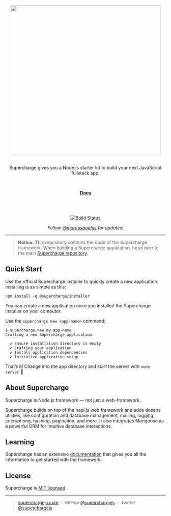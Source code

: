 <div align="center">
  <a href="https://superchargejs.com">
    <img width="471" style="max-width:100%;" src="https://superchargejs.com/images/supercharge-text.svg" />
  </a>
  <br/>
  <br/>
  <p>
    Supercharge gives you a Node.js starter kit to build your next JavaScript fullstack app.
  </p>
  <br/>
  <p>
    <a href="https://superchargejs.com/docs"><strong>Docs</strong></a>
  </p>
  <br/>
  <br/>
  <p>
    <a href="https://travis-ci.org/superchargejs/framework"><img src="https://travis-ci.com/superchargejs/framework.svg?branch=master" alt="Build Status" data-canonical-src="https://travis-ci.com/superchargejs/framework.svg?branch=master" style="max-width:100%;"></a>
  </p>
  <p>
    <em>Follow <a href="http://twitter.com/marcuspoehls">@marcuspoehls</a> for updates!</em>
  </p>
</div>

---


> **Notice:** This repository contains the code of the Supercharge framework. When building a Supercharge application, head over to the main [Supercharge repository](https://github.com/superchargejs/supercharge).


## Quick Start
Use the official Supercharge installer to quickly create a new application. Installing is as simple as this:

```
npm install -g @supercharge/installer
```

You can create a new application once you installed the Supercharge installer on your computer.

Use the `supercharge new <app-name>` command:

```
$ supercharge new my-app-name
Crafting a new Supercharge application

  ✔ Ensure installation directory is empty
  ✔ Crafting your application
  ✔ Install application dependencies
  ✔ Initialize application setup
```

That’s it! Change into the app directory and start the server with `node server` 🚀


## About Supercharge
Supercharge is Node.js framework — not just a web-framework.

Supercharge builds on top of the hapi.js web framework and adds dozens utilities, like configuration and database management, mailing, logging, encryptiong, hashing, pagination, and more. It also integrates Mongoose as a powerful ORM for intuitive database interactions.


## Learning
Supercharge has an extensive [documentation](https://superchargejs.com/docs) that gives you all the information to get started with the framework.


## License
Supercharge is [MIT licensed](https://github.com/superchargejs/framework/blob/master/LICENSE).

---

> [superchargejs.com](https://superchargejs.com) &nbsp;&middot;&nbsp;
> GitHub [@superchargejs](https://github.com/superchargejs/) &nbsp;&middot;&nbsp;
> Twitter [@superchargejs](https://twitter.com/superchargejs)
